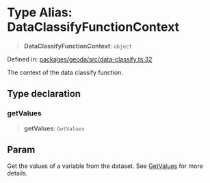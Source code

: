 # Type Alias: DataClassifyFunctionContext

> **DataClassifyFunctionContext**: `object`

Defined in: [packages/geoda/src/data-classify.ts:32](https://github.com/GeoDaCenter/openassistant/blob/fd29806c870b11792765637bc0dc6fbb46bd3016/packages/geoda/src/data-classify.ts#L32)

The context of the data classify function.

## Type declaration

### getValues

> **getValues**: `GetValues`

## Param

Get the values of a variable from the dataset. See [GetValues](GetValues.md) for more details.
